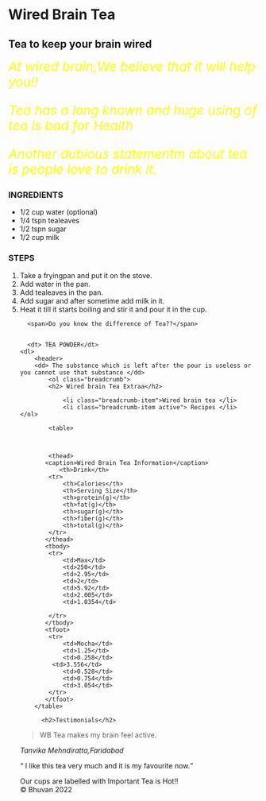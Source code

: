 

  
  <h1>Wired Brain Tea</h1>
        <h2>Tea to keep your brain wired</h2>
      
    
  </article>

<section style="font-size: 26px;color: yellow;font-style: oblique;" id="body">
    At wired brain,We believe that it will help you!!

 <p>Tea has a long known and huge using of tea is bad for Health </p>
<p>Another dubious statementm about tea is people love to drink it. </p>
</section>
<h3>INGREDIENTS</h3>
<ul>
    <li> 1/2 cup water (optional) </li>
    <li> 1/4 tspn tealeaves  </li>
    <li> 1/2 tspn sugar </li>
    <li> 1/2 cup  milk </li>
</ul>
<h3>STEPS</h3>
<ol> 
    <li>  Take a fryingpan and put it on the stove.</li>
    <li>  Add water in the pan.</li>
    <li>  Add tealeaves in the pan.</li>
    <li>  Add sugar and after sometime add milk in it.</li>
    <li>  Heat it till it starts boiling and stir it and pour it in the cup.</li>
    <section title="Intresting Tea Facts">
 

   
      <span>Do you know the difference of Tea??</span>
  
      
      <dt> TEA POWDER</dt>
    <dl>
        <header> 
        <dd> The substance which is left after the pour is useless or you cannot use that substance </dd>
            <ol class="breadcrumb">
            <h2> Wired brain Tea Extraa</h2>

                <li class="breadcrumb-item">Wired brain tea </li>
                <li class="breadcrumb-item active"> Recipes </li>                </ol>

            <table> 
        
            
            
            <thead> 
           <caption>Wired Brain Tea Information</caption>
               <th>Drink</th>
            <tr>
                <th>Calories</th>
                <th>Serving Size</th>
                <th>protein(g)</th>
                <th>fat(g)</th>
                <th>sugar(g)</th>
                <th>fiber(g)</th>
                <th>total(g)</th>
            </tr>
           </thead>
           <tbody>
            <tr>
                <td>Max</td>
                <td>250</td>
                <td>2.95</td>
                <td>2</td>
                <td>5.92</td>
                <td>2.005</td>
                <td>1.0354</td>
                
            </tr>
           </tbody>
           <tfoot>
            <tr>
                <td>Mocha</td>
                <td>1.25</td>
                <td>0.258</td>
             <td>3.556</td>
                <td>0.528</td>
                <td>0.754</td>
                <td>3.054</td>
            </tr>
           </tfoot>
        </table>

          <h2>Testimonials</h2>



<blockquote>WB Tea makes my brain feel active.</blockquote>
<cite> Tanvika Mehndiratta,Faridabad</cite>
<p>
    <q> I like this tea very much and it is my favourite now.</q>
</p>
Our cups are labelled  with Important Tea is Hot!! 
  
<footer>
    &copy; Bhuvan 2022
</footer>
